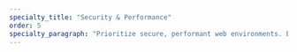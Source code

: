 ```yaml
---
specialty_title: "Security & Performance"
order: 5
specialty_paragraph: "Prioritize secure, performant web environments. Experienced with IIS, Node.js, and NGINX, with a strong focus on site optimization, uptime resilience, and technical SEO."
---
```

